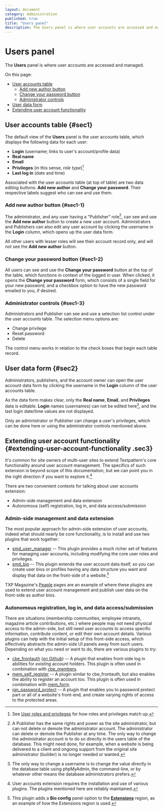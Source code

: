 ```yaml
---
layout: document
category: Administration
published: true
title: "Users panel"
description: The Users panel is where user accounts are accessed and managed.
---
```


# Users panel

The **Users** panel is where user accounts are accessed and managed.

On this page:

-   [User accounts table](#sec1)
    -   [Add new author button](#sec1-1)
    -   [Change your password button](#sec1-2)
    -   [Administrator controls](#sec1-3)
-   [User data form](#sec2)
-   [Extending user account functionality](#sec3)

User accounts table {#sec1}
-------------------

The default view of the **Users** panel is the user accounts table,
which displays the following data for each user:

-   **Login** (username; links to user's account/profile data)
-   **Real name**
-   **Email**
-   **Privileges** (in this sense, *role type*)[^1]
-   **Last log in** (date and time)

Associated with the user accounts table (at top of table) are two data
editing buttons: **Add new author** and **Change your password**. Their
respective labels suggest who can see and use them.

### Add new author button {#sec1-1}

The administrator, and any user having a "Publisher" role[^2], can see
and use the **Add new author** button to create a new user account.
Administrators and Publishers can also edit any user account by clicking
the username in the **Login** column, which opens up the user data form.

All other users with lesser roles will see their account record only,
and will not see the **Add new author** button.

### Change your password button {#sec1-2}

All users can see and use the **Change your password** button at the top
of the table, which functions in context of the logged in user. When
clicked, it opens the **Change your password** form, which consists of a
single field for your new password, and a checkbox option to have the
new password emailed to you, if desired.

### Administrator controls {#sec1-3}

Administrators and Publisher can see and use a selection list control
under the user accounts table. The selection menu options are:

-   Change privilege
-   Reset password
-   Delete

The control menu works in relation to the check boxes that begin each
table record.

User data form {#sec2}
--------------

Administrators, publishers, and the account owner can open the user
account data form by clicking the username in the **Login** column of
the user accounts table.

As the data form makes clear, only the **Real name**, **Email**, and
**Privileges** data is editable. **Login** names (usernames) can not be
edited here[^3], and the last login date/time values are not displayed.

Only an administrator or Publisher can change a user's privileges, which
can be done here or using the administrator controls mentioned above.

Extending user account functionality {#extending-user-account-functionality .sec3}
------------------------------------

It's common for site owners of multi-user sites to extend Textpattern's
core functionality around user account management. The specifics of such
extension is beyond scope of this documentation, but we can point you in
the right direction if you want to explore it.[^4]

There are two convenient contexts for talking about user accounts
extension:

-   Admin-side management and data extension
-   Autonomous (self) registration, log in, and data access/submission

### Admin-side management and data extension

The most popular approach for admin-side extension of user accounts,
indeed what should nearly be core functionality, is to install and use
two plugins that work together:

-   [smd_user_manager](http://forum.textpattern.com/viewtopic.php?id=36558)
    -- This plugin provides a much richer set of features for managing
    user accounts, including modifying the core user roles
    and privileges.
-   [smd_bio](http://forum.textpattern.com/viewtopic.php?id=31496) --
    This plugin extends the user account data itself, so you can create
    user bios or profiles having any data structure you want and display
    that data on the front-side of a website.[^5]

TXP Magazine's [Peaple](http://txpmag.com/people) pages are an example
of where these plugins are used to extend user account management and
publish user data on the front-side as author bios.

### Autonomous registration, log in, and data access/submission

There are situations (membership communities, employee intranets,
magazine article contributions, etc.) where people may not need physical
access to the admin-side, but still need user accounts to access
specific information, contribute content, or edit their own account
details. Various plugins can help with the initial setup of this
front-side access, which effectively abstracts the admin-side UI panels
away from such users. Depending on what you need or want to do, there
are various plugins to try:

-   [cbe_frontauth](http://forum.textpattern.com/viewtopic.php?id=36552)
    ([on Github](https://github.com/ClaireBrione/cbe_frontauth)) -- A
    plugin that enables front-side log in abilities for *existing*
    account holders. This plugin is often used in combination with
    [cbe_members](http://forum.textpattern.com/viewtopic.php?id=37760).
-   [mem_self_register](http://forum.textpattern.com/viewtopic.php?id=8520)
    -- A plugin similar to cbe_frontauth, but also enables the ability
    to register an account too. This plugin is often used in combination
    with
    [mem_form](http://forum.textpattern.com/viewtopic.php?id=25247).
-   [ign_password_protect](http://forum.textpattern.com/viewtopic.php?id=8799)
    -- A plugin that enables you to password protect part or all of a
    website's front-end, and create varying rights of access to the
    protected areas.

[^1]: See [User roles and
    privileges](http://docs.textpattern.io/administration/user-roles-and-privileges)
    for how roles and privileges match up.

[^2]: A Publisher has the same rights and power as the site
    administrator, but can not delete or demote the administrator
    account. The administrator can delete or demote the Publisher at any
    time. The only way to change the administrator account is to do so
    directly in the users table of the database. This might need done,
    for example, when a website is being delivered to a client and
    ongoing support from the original site administrator (builder) is no
    longer needed or wanted.

[^3]: The only way to change a username is to change the value directly
    in the database table using phpMyAdmin, the command-line, or by
    whatever other means the database administrators prefers.

[^4]: User accounts extension requires the installation and use of
    various plugins. The plugins mentioned here are reliably maintained.

[^5]: This plugin adds a **Bio config** panel option to the
    [**Extensions**](http://docs.textpattern.io/administration/extensions)
    region, as an example of how the Extensions region is used.

